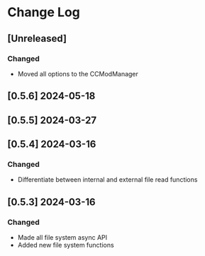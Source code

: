 <!-- markdownlint-disable MD013 MD024 -->

# Change Log

## [Unreleased]

### Changed

- Moved all options to the CCModManager

## [0.5.6] 2024-05-18
## [0.5.5] 2024-03-27
## [0.5.4] 2024-03-16

### Changed

- Differentiate between internal and external file read functions

## [0.5.3] 2024-03-16

### Changed

- Made all file system async API
- Added new file system functions
